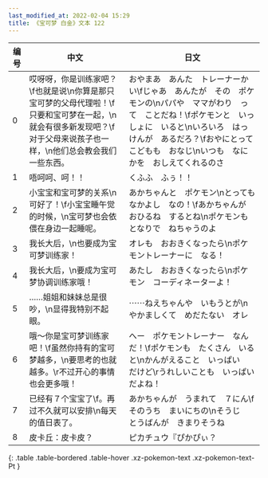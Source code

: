 ```yaml
---
last_modified_at: 2022-02-04 15:29
title: 《宝可梦 白金》文本 122
---
```

| 编号 | 中文 | 日文 |
| ---- | ---- | ---- |
| 0 | 哎呀呀，你是训练家吧？\f也就是说\n你算是那只宝可梦的父母代理啦！\f只要和宝可梦在一起，\n就会有很多新发现吧？\f对于父母来说孩子也一样，\n他们总会教会我们一些东西。 | おやまあ　あんた　トレーナーかい\fじゃあ　あんたが　その　ポケモンの\nパパや　ママがわり　って　ことだね！\fポケモンと　いっしょに　いると\nいろいろ　はっけんが　あるだろ？\fおやにとって　こどもも　おなじ\nいつも　なにかを　おしえてくれるのさ |
| 1 | 唔呵呵、呵！！ | くふふ　ふぅ！！ |
| 2 | 小宝宝和宝可梦的关系\n可好了！\f小宝宝睡午觉的时候，\n宝可梦也会依偎在身边一起睡呢。 | あかちゃんと　ポケモン\nとっても　なかよし　なの！\fあかちゃんが　おひるね　するとね\nポケモンも　となりで　ねちゃうのよ |
| 3 | 我长大后，\n也要成为宝可梦训练家！ | オレも　おおきくなったら\nポケモントレーナーに　なる！ |
| 4 | 我长大后，\n要成为宝可梦协调训练家哦！ | あたし　おおきくなったら\nポケモン　コーディネーターよ！ |
| 5 | ……姐姐和妹妹总是很吵，\n显得我特别不起眼。 | ⋯⋯ねえちゃんや　いもうとが\nやかましくて　めだたない　オレ |
| 6 | 哦～你是宝可梦训练家吧！\f虽然你持有的宝可梦越多，\n要思考的也就越多。\r不过开心的事情也会更多哦！ | へー　ポケモントレーナー　なんだ！\fポケモンも　たくさん　いると\nかんがえること　いっぱい　だけど\rうれしいことも　いっぱい　だよね！ |
| 7 | 已经有７个宝宝了\f。再过不久就可以安排\n每天的值日表了。 | あかちゃんが　うまれて　７にん\fそのうち　まいにちの\nそうじ　とうばんが　きまりそうね |
| 8 | 皮卡丘：皮卡皮？ | ピカチュウ『ぴかぴぃ？ |
{: .table .table-bordered .table-hover .xz-pokemon-text .xz-pokemon-text-Pt }